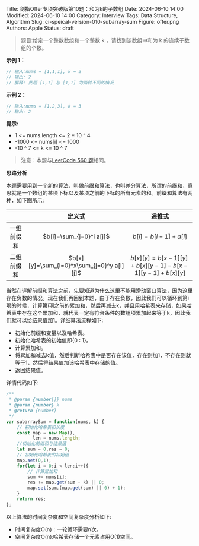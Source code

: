 Title: 剑指Offer专项突破版第10题：和为k的子数组
Date: 2024-06-10 14:00
Modified: 2024-06-10 14:00
Category: Interview
Tags: Data Structure, Algorithm
Slug: ci-speical-version-010-subarray-sum
Figure: offer.png
Authors: Apple
Status: draft

> 题目:给定一个整数数组和一个整数 k ，请找到该数组中和为 k 的连续子数组的个数。

**示例 1：**

```javascript
// 输入:nums = [1,1,1], k = 2
// 输出: 2
// 解释: 此题 [1,1] 与 [1,1] 为两种不同的情况
```

**示例 2：**

```javascript
// 输入:nums = [1,2,3], k = 3
// 输出: 2
```

**提示:**

- 1 <= nums.length <= 2 * 10 ^ 4
- -1000 <= nums[i] <= 1000
- -10 ^ 7 <= k <= 10 ^ 7

> 注意：本题与[LeetCode 560 题](https://leetcode.cn/problems/subarray-sum-equals-k/description/)相同。

**思路分析**

本题需要用到一个新的算法，叫做前缀和算法，也叫差分算法，所谓的前缀和，意思就是一个数组的某项下标以及某项之前的下标的所有元素的和。前缀和算法有两种，如下图所示:

| | 定义式 | 递推式 |
|:-----:|:-----:|:-----:|
|一维前缀和| $b[i]=\sum_{j=0}^i a[j]$ | $b[i]=b[i-1]+a[i]$ |
|二维前缀和| $b[x][y]=\sum_{i=0}^x\sum_{j=0}^y a[i][j]$ | $b[x][y]=b[x-1][y] + b[x][y-1] - b[x-1][y-1] + b[x][y]$ |


当然在详解前缀和算法之前，先要知道为什么这里不能用滑动窗口算法，因为这里存在负数的情况。现在我们再回到本题，由于存在负数，因此我们可以循环到第i项的时候，计算第i项之前的累加和，然后再减去k，并且用哈希表来存储，如果哈希表中存在这个累加和，就代表一定有符合条件的数组项累加起来等于k，因此我们就可以给结果值加1。详细算法流程如下:

- 初始化前缀和变量以及哈希表。
- 初始化哈希表的初始值即{0 : 1}。
- 计算累加和。
- 将累加和减去k值，然后判断哈希表中是否存在该值，存在则加1，不存在则就等于1，然后将结果值加该哈希表中存储的值。
- 返回结果值。

详情代码如下:

```javascript
/**
 * @param {number[]} nums
 * @param {number} k
 * @return {number}
 */
var subarraySum = function(nums, k) {
    // 初始化哈希表和长度
    const map = new Map(),
          len = nums.length;
    //初始化前缀和与结果值
    let sum = 0,res = 0;
    // 初始化哈希表的初始值
    map.set(0,1);
    for(let i = 0;i < len;i++){
        // 计算累加和
        sum += nums[i];
        res += map.get(sum - k) || 0;
        map.set(sum,(map.get(sum) || 0) + 1);
    }
    return res;
};
```

以上算法的时间复杂度和空间复杂度分析如下:

- 时间复杂度O(n)：一轮循环需要n次。
- 空间复杂度O(n):哈希表存储一个元素占用O(1)空间。